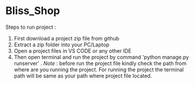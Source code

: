 # Bliss_Shop
Steps to run project :
1) First download a project zip file from github
2) Extract a zip folder into your PC/Laptop
3) Open a project files in VS CODE or any other IDE
4) Then open terminal and run the project by command 'python manage.py runserver' .
*Note* : before run the project file kindly check the path from where are you running the project.
For running the project the terminal path will be same as your path where project file located.
